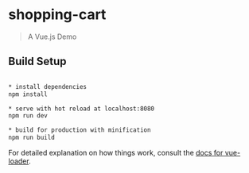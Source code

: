 # shopping-cart

> A Vue.js Demo

## Build Setup

``` bash

* install dependencies
npm install

* serve with hot reload at localhost:8080
npm run dev

* build for production with minification
npm run build
```

For detailed explanation on how things work, consult the [docs for vue-loader](http://vuejs.github.io/vue-loader).

